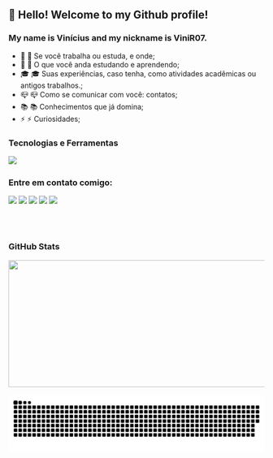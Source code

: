 ## 👋 Hello! Welcome to my Github profile!
### My name is Vinícius and my nickname is ViniR07.


-  💼 :briefcase: Se você trabalha ou estuda, e onde;
-  📑 :bookmark_tabs: O que você anda estudando e aprendendo;
- 🎓 :mortar_board: Suas experiências, caso tenha, como atividades acadêmicas ou antigos trabalhos.;
-  📪 :mailbox_closed: Como se comunicar com você: contatos;
-  📚 :books: Conhecimentos que já domina;
-  ⚡ :zap: Curiosidades;

### Tecnologias e Ferramentas


<img src="https://cdn.jsdelivr.net/gh/devicons/devicon/icons/android/android-plain.svg" style="width: 60px;"/>


### Entre em contato comigo:

<div>
<a href="https://www.youtube.com/seu-canal-youtube-aqui" target="_blank"><img src="https://img.shields.io/badge/YouTube-FF0000?style=for-the-badge&logo=youtube&logoColor=white" target="_blank"></a>
<a href="https://instagram.com/seu-usuário-instagram-aqui" target="_blank"><img src="https://img.shields.io/badge/-Instagram-%23E4405F?style=for-the-badge&logo=instagram&logoColor=white" target="_blank"></a>
<a href="https://www.twitch.tv/seu-usuário-aqui" target="_blank"><img src="https://img.shields.io/badge/Twitch-9146FF?style=for-the-badge&logo=twitch&logoColor=white" target="_blank"></a>
<a href = "mailto:contato@seu-usuário-aqui"><img src="https://img.shields.io/badge/Gmail-D14836?style=for-the-badge&logo=gmail&logoColor=white" target="_blank"></a>
<a href="https://www.linkedin.com/in/seu-usuário-linkedln-aqui" target="_blank"><img src="https://img.shields.io/badge/-LinkedIn-%230077B5?style=for-the-badge&logo=linkedin&logoColor=white" target="_blank"></a>   
 
</div>


<br></br>


### GitHub Stats

<img height="180em" src="https://github-readme-stats.vercel.app/api?username=ViniR07&&show_icons=true&count_private=true&bg_color=00000000&text_color=777" style="width: 600px; height: 250px;"/>


<!-- <div style="text-align: left;">
<a href="https://github.com/ViniR07">

<img height="180em" src="https://github-readme-stats.vercel.app/api/top-langs/?username=ViniR07&layout=compact&langs_count=7&theme=radical"/>
<img height="180em" src="https://github-readme-stats.vercel.app/api?username=ViniR07&show_icons=true&theme=radical&include_all_commits=true&count_private=true" style="width: 800px; height: 250px;"/>
</div> -->
  
![Snake animation](https://github.com/ViniR07/ViniR07/blob/output/github-contribution-grid-snake.svg)

